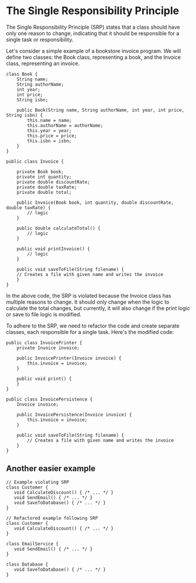 # The Single Responsibility Principle

The Single Responsibility Principle (SRP) states that a class should have only one reason to change, indicating that it should be responsible for a single task or responsibility.

Let's consider a simple example of a bookstore invoice program. We will define two classes: the Book class, representing a book, and the Invoice class, representing an invoice.

```
class Book {
	String name;
	String authorName;
	int year;
	int price;
	String isbn;

	public Book(String name, String authorName, int year, int price, String isbn) {
		this.name = name;
		this.authorName = authorName;
		this.year = year;
        this.price = price;
		this.isbn = isbn;
	}
}

public class Invoice {

	private Book book;
	private int quantity;
	private double discountRate;
	private double taxRate;
	private double total;

	public Invoice(Book book, int quantity, double discountRate, double taxRate) {
		// logic
	}

	public double calculateTotal() {
        // logic
    }

	public void printInvoice() {
        // logic
	}

    public void saveToFile(String filename) {
	// Creates a file with given name and writes the invoice
	}
}
```

In the above code, the SRP is violated because the Invoice class has multiple reasons to change. It should only change when the logic to calculate the total changes, but currently, it will also change if the print logic or save to file logic is modified.

To adhere to the SRP, we need to refactor the code and create separate classes, each responsible for a single task. Here's the modified code:


```
public class InvoicePrinter {
    private Invoice invoice;

    public InvoicePrinter(Invoice invoice) {
        this.invoice = invoice;
    }

    public void print() {
    }
}

public class InvoicePersistence {
    Invoice invoice;

    public InvoicePersistence(Invoice invoice) {
        this.invoice = invoice;
    }

    public void saveToFile(String filename) {
        // Creates a file with given name and writes the invoice
    }
}
```

## Another easier example

```
// Example violating SRP
class Customer {
   void CalculateDiscount() { /* ... */ }
   void SendEmail() { /* ... */ }
   void SaveToDatabase() { /* ... */ }
}

// Refactored example following SRP
class Customer {
   void CalculateDiscount() { /* ... */ }
}

class EmailService {
   void SendEmail() { /* ... */ }
}

class Database {
   void SaveToDatabase() { /* ... */ }
}
```